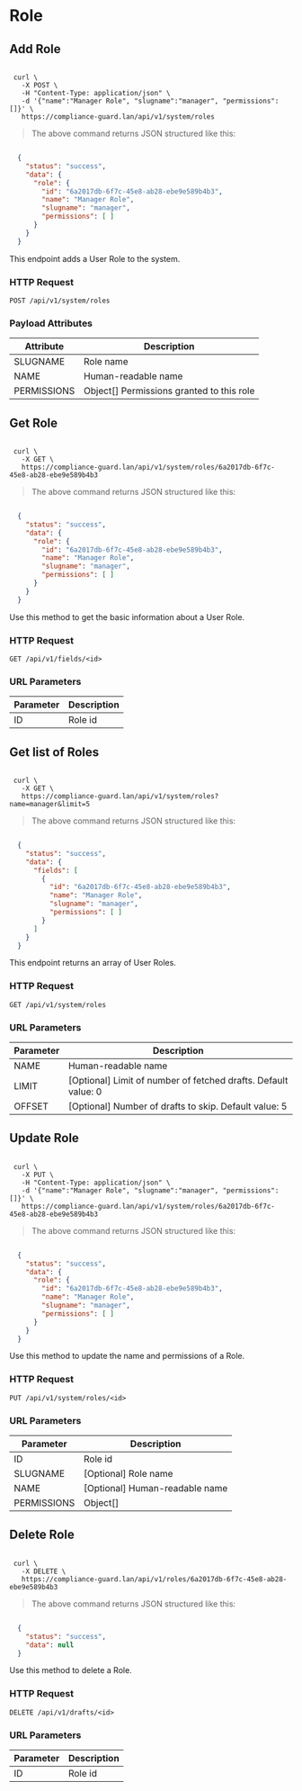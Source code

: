 # Role



## Add Role

```shell

 curl \
   -X POST \
   -H "Content-Type: application/json" \
   -d '{"name":"Manager Role", "slugname":"manager", "permissions":[]}' \
   https://compliance-guard.lan/api/v1/system/roles

```

> The above command returns JSON structured like this:

```json

  {
    "status": "success",
    "data": {
      "role": {
        "id": "6a2017db-6f7c-45e8-ab28-ebe9e589b4b3",
        "name": "Manager Role",
        "slugname": "manager",
        "permissions": [ ]
      }
    }
  }

```

This endpoint adds a User Role to the system.

### HTTP Request

`POST /api/v1/system/roles`

### Payload Attributes

| Attribute | Description |
|----------|------------|
| SLUGNAME    | Role name      |
| NAME    | Human-readable name      |
| PERMISSIONS     | Object[] Permissions granted to this role      |




## Get Role

```shell

 curl \
   -X GET \
   https://compliance-guard.lan/api/v1/system/roles/6a2017db-6f7c-45e8-ab28-ebe9e589b4b3

```

> The above command returns JSON structured like this:

```json

  {
    "status": "success",
    "data": {
      "role": {
        "id": "6a2017db-6f7c-45e8-ab28-ebe9e589b4b3",
        "name": "Manager Role",
        "slugname": "manager",
        "permissions": [ ]
      }
    }
  }

```

Use this method to get the basic information about a User Role.

### HTTP Request

`GET /api/v1/fields/<id>`

### URL Parameters

| Parameter | Description |
|----------|------------|
| ID    | Role id      |





## Get list of Roles

```shell

 curl \
   -X GET \
   https://compliance-guard.lan/api/v1/system/roles?name=manager&limit=5

```

> The above command returns JSON structured like this:

```json

  {
    "status": "success",
    "data": {
      "fields": [
        {
          "id": "6a2017db-6f7c-45e8-ab28-ebe9e589b4b3",
          "name": "Manager Role",
          "slugname": "manager",
          "permissions": [ ]
        }
      ]
    }
  }

```

This endpoint returns an array of User Roles.

### HTTP Request

`GET /api/v1/system/roles`

### URL Parameters

| Parameter | Description |
|----------|------------|
| NAME    | Human-readable name      |
| LIMIT    | [Optional] Limit of number of fetched drafts. Default value: 0      |
| OFFSET    | [Optional] Number of drafts to skip. Default value: 5      |




## Update Role

```shell

 curl \
   -X PUT \
   -H "Content-Type: application/json" \
   -d '{"name":"Manager Role", "slugname":"manager", "permissions":[]}' \
   https://compliance-guard.lan/api/v1/system/roles/6a2017db-6f7c-45e8-ab28-ebe9e589b4b3

```

> The above command returns JSON structured like this:

```json

  {
    "status": "success",
    "data": {
      "role": {
        "id": "6a2017db-6f7c-45e8-ab28-ebe9e589b4b3",
        "name": "Manager Role",
        "slugname": "manager",
        "permissions": [ ]
      }
    }
  }

```

Use this method to update the name and permissions of a Role.

### HTTP Request

`PUT /api/v1/system/roles/<id>`

### URL Parameters

| Parameter | Description |
|----------|------------|
| ID    | Role id      |
| SLUGNAME    | [Optional] Role name      |
| NAME    | [Optional] Human-readable name      |
| PERMISSIONS     | Object[] | [Optional] Permissions granted to this role      |




## Delete Role

```shell

 curl \
   -X DELETE \
   https://compliance-guard.lan/api/v1/roles/6a2017db-6f7c-45e8-ab28-ebe9e589b4b3

```

> The above command returns JSON structured like this:

```json

  {
    "status": "success",
    "data": null
  }

```

Use this method to delete a Role.

### HTTP Request

`DELETE /api/v1/drafts/<id>`

### URL Parameters

| Parameter | Description |
|----------|------------|
| ID    | Role id      |



